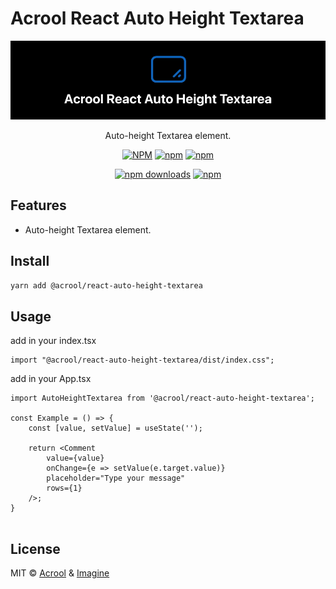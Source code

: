 # Acrool React Auto Height Textarea

<a href="https://acrool-react-auto-height-textarea.pages.dev/" title="Acrool React Auto Height Textarea">
    <img src="https://raw.githubusercontent.com/acrool/acrool-react-auto-height-textarea/main/example/public/og.webp" alt="Acrool React Auto Height Textarea Logo"/>
</a>

<p align="center">
    Auto-height Textarea element.
</p>

<div align="center">

[![NPM](https://img.shields.io/npm/v/@acrool/react-auto-height-textarea.svg?style=for-the-badge)](https://www.npmjs.com/package/@acrool/react-auto-height-textarea)
[![npm](https://img.shields.io/bundlejs/size/@acrool/react-auto-height-textarea?style=for-the-badge)](https://github.com/acrool/@acrool/react-auto-height-textarea/blob/main/LICENSE)
[![npm](https://img.shields.io/npm/l/@acrool/react-auto-height-textarea?style=for-the-badge)](https://github.com/acrool/react-auto-height-textarea/blob/main/LICENSE)

[![npm downloads](https://img.shields.io/npm/dm/@acrool/react-auto-height-textarea.svg?style=for-the-badge)](https://www.npmjs.com/package/@acrool/react-auto-height-textarea)
[![npm](https://img.shields.io/npm/dt/@acrool/react-auto-height-textarea.svg?style=for-the-badge)](https://www.npmjs.com/package/@acrool/react-auto-height-textarea)

</div>





## Features

- Auto-height Textarea element.


## Install

```bash
yarn add @acrool/react-auto-height-textarea
```

## Usage

add in your index.tsx
```tst
import "@acrool/react-auto-height-textarea/dist/index.css";
```

add in your App.tsx


```tsx
import AutoHeightTextarea from '@acrool/react-auto-height-textarea';

const Example = () => {
    const [value, setValue] = useState('');
    
    return <Comment
        value={value}
        onChange={e => setValue(e.target.value)}
        placeholder="Type your message"
        rows={1}
    />;
}


```

## License

MIT © [Acrool](https://github.com/acrool) & [Imagine](https://github.com/imagine10255)

